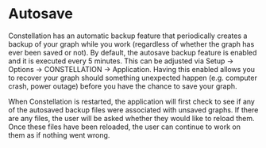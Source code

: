 # Autosave

Constellation has an automatic backup feature that periodically creates
a backup of your graph while you work (regardless of whether the graph
has ever been saved or not). By default, the autosave backup feature is
enabled and it is executed every 5 minutes. This can be adjusted via
Setup -> Options -> CONSTELLATION -> Application. Having this enabled 
allows you to recover your graph should something unexpected happen 
(e.g. computer crash, power outage) before you have the chance to save 
your graph.

When Constellation is restarted, the application will first check to see
if any of the autosaved backup files were associated with unsaved
graphs. If there are any files, the user will be asked whether they
would like to reload them. Once these files have been reloaded, the user
can continue to work on them as if nothing went wrong.
